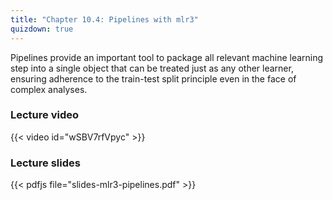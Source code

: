 ```yaml
---
title: "Chapter 10.4: Pipelines with mlr3"
quizdown: true
---
```

Pipelines provide an important tool to package all relevant machine learning step into a single object that can be treated just as any other learner, ensuring adherence to the train-test split principle even in the face of complex analyses.

<!--more-->

### Lecture video

{{< video id="wSBV7rfVpyc" >}}

### Lecture slides

{{< pdfjs file="slides-mlr3-pipelines.pdf" >}}
